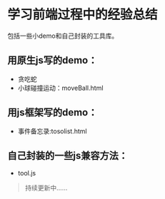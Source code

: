# 学习前端过程中的经验总结
包括一些小demo和自己封装的工具库。
## 用原生js写的demo：
* 贪吃蛇
* 小球碰撞运动：moveBall.html
## 用js框架写的demo：
* 事件备忘录:tosolist.html
## 自己封装的一些js兼容方法：
* tool.js



> 持续更新中……


